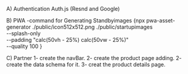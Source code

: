 
A) Authentication
Auth.js (Resnd and Google)

B) PWA
-command for Generating Standbyimages
{npx pwa-asset-generator ./public/icon512x512.png ./public/startupimages \
 --splash-only \
 --padding "calc(50vh - 25%) calc(50vw - 25%)" \
 --quality 100
}

C) Partner
1- create the navBar.
2- create the product page adding.
2- create the data schema for it.
3- creat the product details page.
